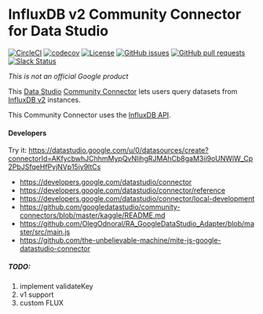 # InfluxDB v2 Community Connector for Data Studio

[![CircleCI](https://circleci.com/gh/bonitoo-io/influxdb-connector.svg?style=svg)](https://circleci.com/gh/bonitoo-io/influxdb-connector)
[![codecov](https://codecov.io/gh/bonitoo-io/influxdb-connector/branch/master/graph/badge.svg)](https://codecov.io/gh/bonitoo-io/influxdb-connector)
[![License](https://img.shields.io/github/license/bonitoo-io/influxdb-connector.svg)](https://github.com/bonitoo-io/influxdb-connector/blob/master/LICENSE)
[![GitHub issues](https://img.shields.io/github/issues-raw/bonitoo-io/influxdb-connector.svg)](https://github.com/bonitoo-io/influxdb-connector/issues)
[![GitHub pull requests](https://img.shields.io/github/issues-pr-raw/bonitoo-io/influxdb-connector.svg)](https://github.com/bonitoo-io/influxdb-connector/pulls)
[![Slack Status](https://img.shields.io/badge/slack-join_chat-white.svg?logo=slack&style=social)](https://www.influxdata.com/slack)

*This is not an official Google product*

This [Data Studio] [Community Connector] lets users query datasets from
[InfluxDB v2] instances.

This Community Connector uses the [InfluxDB API].


#### Developers

Try it: https://datastudio.google.com/u/0/datasources/create?connectorId=AKfycbwhJChhmMypQvNlihgRJMAhCb8gaM3ii9oUNWlW_Cp2PbJSfqeHfPyjNVp15iy9ltCs

- https://developers.google.com/datastudio/connector
- https://developers.google.com/datastudio/connector/reference
- https://developers.google.com/datastudio/connector/local-development
- https://github.com/googledatastudio/community-connectors/blob/master/kaggle/README.md 
- https://github.com/OlegOdnoral/RA_GoogleDataStudio_Adapter/blob/master/src/main.js
- https://github.com/the-unbelievable-machine/mite-js-google-datastudio-connector

##### TODO:
1. implement validateKey
1. v1 support
1. custom FLUX

[Data Studio]: https://datastudio.google.com
[Community Connector]: https://developers.google.com/datastudio/connector
[InfluxDB v2]: https://www.influxdata.com/products/influxdb-overview/influxdb-2-0/
[InfluxDB API]: https://v2.docs.influxdata.com/v2.0/reference/api/
